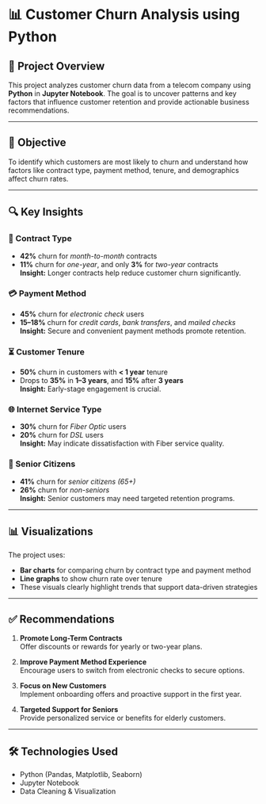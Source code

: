 # 📊 Customer Churn Analysis using Python

## 📁 Project Overview
This project analyzes customer churn data from a telecom company using **Python** in **Jupyter Notebook**. The goal is to uncover patterns and key factors that influence customer retention and provide actionable business recommendations.

---

## 🎯 Objective
To identify which customers are most likely to churn and understand how factors like contract type, payment method, tenure, and demographics affect churn rates.

---

## 🔍 Key Insights

### 📌 Contract Type
- **42%** churn for *month-to-month* contracts  
- **11%** churn for *one-year*, and only **3%** for *two-year* contracts  
**Insight:** Longer contracts help reduce customer churn significantly.

### 💳 Payment Method
- **45%** churn for *electronic check* users  
- **15–18%** churn for *credit cards*, *bank transfers*, and *mailed checks*  
**Insight:** Secure and convenient payment methods promote retention.

### ⏳ Customer Tenure
- **50%** churn in customers with **< 1 year** tenure  
- Drops to **35%** in **1–3 years**, and **15%** after **3 years**  
**Insight:** Early-stage engagement is crucial.

### 🌐 Internet Service Type
- **30%** churn for *Fiber Optic* users  
- **20%** churn for *DSL* users  
**Insight:** May indicate dissatisfaction with Fiber service quality.

### 👴 Senior Citizens
- **41%** churn for *senior citizens (65+)*  
- **26%** churn for *non-seniors*  
**Insight:** Senior customers may need targeted retention programs.

---

## 📊 Visualizations
The project uses:
- **Bar charts** for comparing churn by contract type and payment method  
- **Line graphs** to show churn rate over tenure  
- These visuals clearly highlight trends that support data-driven strategies

---

## ✅ Recommendations
1. **Promote Long-Term Contracts**  
   Offer discounts or rewards for yearly or two-year plans.

2. **Improve Payment Method Experience**  
   Encourage users to switch from electronic checks to secure options.

3. **Focus on New Customers**  
   Implement onboarding offers and proactive support in the first year.

4. **Targeted Support for Seniors**  
   Provide personalized service or benefits for elderly customers.

---

## 🛠 Technologies Used
- Python (Pandas, Matplotlib, Seaborn)
- Jupyter Notebook
- Data Cleaning & Visualization
